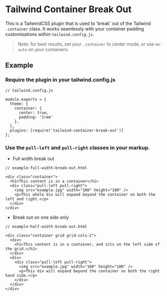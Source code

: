 # Tailwind Container Break Out

This is a TailwindCSS plugin that is used to 'break' out of the Tailwind `.container` class. It works seamlessly with your container padding customisations within `tailwind.config.js`. 

> Note: for best results, set your `.container` to center mode, or use `mx-auto` on your containers.

## Example

### Require the plugin in your tailwind.config.js
```
// tailwind.config.js

module.exports = {
  theme: {
    container: {
      center: true,
      padding: '1rem'
    },
  },
  plugins: [require('tailwind-container-break-out')]
};

```

### Use the `pull-left` and `pull-right` classes in your markup.

* Full width break out

```
// example-full-width-break-out.html

<div class="container">
  <h1>This content is in a container</h1>
  <div class="pull-left pull-right">
    <img src="example.jpg" width="100" height="100" />
    <p>This whole div will expand beyond the container on both the left and right.</p>
  </div>
</div>
```

* Break out on one side only

```
// example-half-width-break-out.html

<div class="container grid grid-cols-2">
  <div>
    <h1>This content is in a container, and sits on the left side of the grid.</h1>
  </div>
  <div>
    <div class="pull-left pull-right">
      <img src="example.jpg" width="100" height="100" />
      <p>This div will expand beyond the container on both the right hand side.</p>
    </div>
  </div>
</div>
```